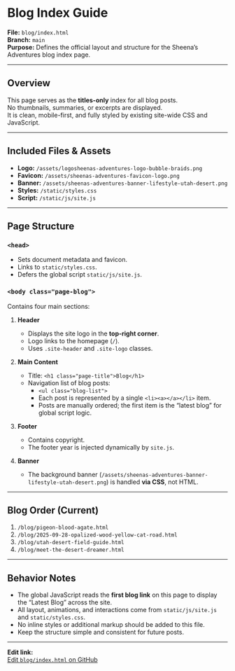 # Blog Index Guide

**File:** `blog/index.html`  
**Branch:** `main`  
**Purpose:** Defines the official layout and structure for the Sheena’s Adventures blog index page.

---

## Overview
This page serves as the **titles-only** index for all blog posts.  
No thumbnails, summaries, or excerpts are displayed.  
It is clean, mobile-first, and fully styled by existing site-wide CSS and JavaScript.

---

## Included Files & Assets
- **Logo:** `/assets/logosheenas-adventures-logo-bubble-braids.png`  
- **Favicon:** `/assets/sheenas-adventures-favicon-logo.png`  
- **Banner:** `/assets/sheenas-adventures-banner-lifestyle-utah-desert.png`  
- **Styles:** `/static/styles.css`  
- **Script:** `/static/js/site.js`

---

## Page Structure

### `<head>`
- Sets document metadata and favicon.
- Links to `static/styles.css`.
- Defers the global script `static/js/site.js`.

### `<body class="page-blog">`
Contains four main sections:

1. **Header**
   - Displays the site logo in the **top-right corner**.
   - Logo links to the homepage (`/`).
   - Uses `.site-header` and `.site-logo` classes.

2. **Main Content**
   - Title: `<h1 class="page-title">Blog</h1>`
   - Navigation list of blog posts:
     - `<ul class="blog-list">`
     - Each post is represented by a single `<li><a></a></li>` item.
     - Posts are manually ordered; the first item is the “latest blog” for global script logic.

3. **Footer**
   - Contains copyright.
   - The footer year is injected dynamically by `site.js`.

4. **Banner**
   - The background banner (`/assets/sheenas-adventures-banner-lifestyle-utah-desert.png`) is handled **via CSS**, not HTML.

---

## Blog Order (Current)

1. `/blog/pigeon-blood-agate.html`  
2. `/blog/2025-09-28-opalized-wood-yellow-cat-road.html`  
3. `/blog/utah-desert-field-guide.html`  
4. `/blog/meet-the-desert-dreamer.html`

---

## Behavior Notes
- The global JavaScript reads the **first blog link** on this page to display the “Latest Blog” across the site.
- All layout, animations, and interactions come from `static/js/site.js` and `static/styles.css`.
- No inline styles or additional markup should be added to this file.
- Keep the structure simple and consistent for future posts.

---

**Edit link:**  
[Edit `blog/index.html` on GitHub](https://github.com/SheenaBadabina/sheenasadventures-site/edit/main/blog/index.html)
